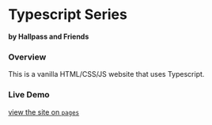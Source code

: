 # Typescript Series
**by Hallpass and Friends**

### Overview
This is a vanilla HTML/CSS/JS website that uses Typescript.  

### Live Demo
[view the site on `pages`](https://rbanning.github.io/typescript-series-basic-website/)